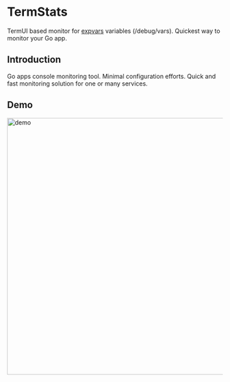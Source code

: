 # TermStats

TermUI based monitor for [expvars](http://golang.org/pkg/expvar/) variables (/debug/vars). Quickest way to monitor your Go app.

## Introduction

Go apps console monitoring tool. Minimal configuration efforts. Quick and fast monitoring solution for one or many services.

## Demo

<img src="./demo/demo.ong" alt="demo" width="600">

